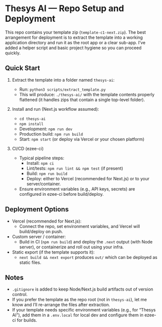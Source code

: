 # Thesys AI — Repo Setup and Deployment

This repo contains your template zip (`template-c1-next.zip`). The best arrangement for deployment is to extract the template into a working application directory and run it as the root app or a clear sub-app. I’ve added a helper script and basic project hygiene so you can proceed quickly.

## Quick Start

1) Extract the template into a folder named `thesys-ai`:
   - Run: `python3 scripts/extract_template.py`
   - This will produce: `./thesys-ai/` with the template contents properly flattened (it handles zips that contain a single top-level folder).

2) Install and run (Next.js workflow assumed):
   - `cd thesys-ai`
   - `npm install`
   - Development: `npm run dev`
   - Production build: `npm run build`
   - Start: `npm start` (or deploy via Vercel or your chosen platform)

3) CI/CD (ezee-ci)
   - Typical pipeline steps:
     - Install: `npm ci`
     - Lint/tests: `npm run lint && npm test` (if present)
     - Build: `npm run build`
     - Deploy: either to Vercel (recommended for Next.js) or to your server/container.
   - Ensure environment variables (e.g., API keys, secrets) are configured in ezee-ci before build/deploy.

## Deployment Options

- Vercel (recommended for Next.js):
  - Connect the repo, set environment variables, and Vercel will build/deploy on push.
- Custom server / container:
  - Build in CI (`npm run build`) and deploy the `.next` output (with Node server), or containerize and roll out using your infra.
- Static export (if the template supports it):
  - `next build && next export` produces `out/` which can be deployed as static files.

## Notes

- `.gitignore` is added to keep Node/Next.js build artifacts out of version control.
- If you prefer the template as the repo root (not in `thesys-ai`), let me know and I’ll re-arrange the files after extraction.
- If your template needs specific environment variables (e.g., for “Thesys AI”), add them in a `.env.local` for local dev and configure them in ezee-ci for builds.